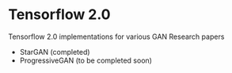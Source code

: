 # Tensorflow 2.0 

Tensorflow 2.0 implementations for various GAN Research papers 
  - StarGAN (completed)
  - ProgressiveGAN (to be completed soon)
  
